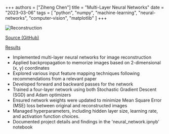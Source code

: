 +++
authors = ["Ziheng Chen"]
title = "Multi-Layer Neural Networks"
date = "2023-03-06"
tags = [
    "python", "numpy", "machine-learning", "neural-networks", "computer-vision",
    "matplotlib"
]
+++

![Reconstruction](/images/projects/cs444-mp2.png#center)

[Source (GitHub)](https://github.com/zihengjackchen/CS444-Deep-Learning/tree/main/assignment2%20-%20Multi-Layer%20Neural%20Networks)

[Results](https://github.com/zihengjackchen/CS444-Deep-Learning/blob/main/assignment2%20-%20Multi-Layer%20Neural%20Networks/zihengc2_yutongz7_mp2_report.pdf)

- Implemented multi-layer neural networks for image reconstruction
- Applied backpropagation to memorize images based on 2-dimensional (x, y) coordinates
- Explored various input feature mapping techniques following recommendations from a relevant paper
- Developed forward and backward passes for the network
- Trained a four-layer network using both Stochastic Gradient Descent (SGD) and Adam optimizers
- Ensured network weights were updated to minimize Mean Square Error (MSE) loss between original and reconstructed images
- Managed hyperparameters, including hidden layer size, learning rate, and activation function choices.
- Documented project details and findings in the 'neural_network.ipnyb' notebook
